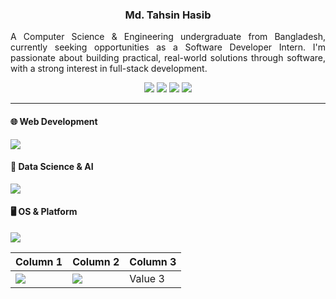 
<div align="center">
  <p><h3>Md. Tahsin Hasib</h3></p>
  <p align="justify">A Computer Science & Engineering undergraduate from Bangladesh, currently seeking opportunities as a Software Developer Intern. I'm passionate about building practical, real-world solutions through software, with a strong interest in full-stack development.</p>
</div>

<div align="center">
<a href="https://drive.google.com/file/d/1XuPw0mz_IlVQLcXsanrZUjjnwdKbLUlL/view?usp=drive_link"><img src="https://img.shields.io/badge/TahsinHasibCV-255E63?style=flat&logo=About.me&logoColor=white"></a>
<a href="https://stackoverflow.com/users/21026575/tahsin-hasib"><img src = "https://aleen42.github.io/badges/src/stackoverflow.svg"></a>
  <a href="https://codeforces.com/profile/tahsinhasib"><img src = "https://codeforces-readme-stats.vercel.app/api/badge?username=tahsinhasib"></a>
  <a href="https://leetcode.com/tahsinhasib/"><img src = "https://img.shields.io/badge/-LeetCode-FFA116?style=flat&logo=LeetCode&logoColor=black"></a>
</div>

---

<div>
  <h4>🌐 Web Development</h4>
  <img src="https://skillicons.dev/icons?i=html,css,js,typescript,bootstrap,tailwindcss,nestjs,dotnet,nodejs,mysql,postgres,vscode,visualstudio,postman,figma,npm,git,"/>
</div>


<div>
  <h4>🧠 Data Science & AI</h4>
  <img src="https://skillicons.dev/icons?i=r,python,tensorflow"/>
</div>


<div>
  <h4>🖥️ OS & Platform</h4>
  <img src="https://skillicons.dev/icons?i=windows,ubuntu"/>
</div>


| Column 1 | Column 2 | Column 3 |
|----------|----------|----------|
| <img src="https://skillicons.dev/icons?i=windows,ubuntu"/>  | <img src="https://skillicons.dev/icons?i=html,css,js,typescript,bootstrap,tailwindcss,nestjs,dotnet,nodejs,mysql,postgres,vscode,visualstudio,postman,figma,npm,git,"/>  | Value 3  |


